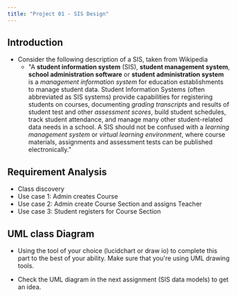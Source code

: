 ```yaml
---
title: "Project 01 - SIS Design"
---
```



## Introduction

- Consider the following description of a SIS, taken from Wikipedia
    - "A **student information system** (SIS), **student management system**, **school administration software** or **student administration system** is a *management information system* for education establishments to manage student data. Student Information Systems (often abbreviated as SIS systems) provide capabilities for registering students on courses, documenting *grading transcripts* and results of student test and other *assessment scores*, build student schedules, track student attendance, and manage many other student-related data needs in a school. A SIS should not be confused with a *learning management system* or *virtual learning environment*, where course materials, assignments and assessment tests can be published electronically."

## Requirement Analysis

- Class discovery
- Use case 1: Admin creates Course
- Use case 2:  Admin create Course Section and assigns Teacher
- Use case 3: Student registers for Course Section

## UML class Diagram

- Using the tool of your choice (lucidchart or draw io) to complete this part to the best of your ability.  Make sure that you're using UML drawing tools.

- Check the UML diagram in the next assignment (SIS data models) to get an idea.
